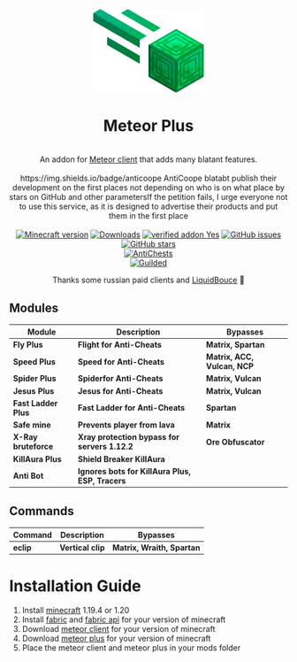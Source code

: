 
<div align="center">
	<img src="src/main/resources/assets/plus/logo.png" alt="meteor-plus" width="200px"/>
	<h1>Meteor Plus</h1>
	<br>
		An addon for <a href="https://github.com/MeteorDevelopment/meteor-client">Meteor client</a> that adds many blatant features.
	<br>
	<br>
		https://img.shields.io/badge/anticoope AntiCoope blatabt publish their development on the first places not depending on who is on what place by stars on GitHub and other 	parametersIf the petition fails, I urge everyone not to use this service, as it is designed to advertise their products and put them in the first place
	<br>
	<br>
	<a href="https://www.minecraft.net/"><img src="https://img.shields.io/badge/minecraft%20version-1.20.1-brightgreen" alt="Minecraft version"/></a>
	<a href="https://github.com/Nekiplay/MeteorPlus/releases"><img src="https://img.shields.io/github/downloads/Nekiplay/MeteorPlus/total" alt="Downloads"/></a>
    <a href="https://anticope.ml/addons/?addon=Nekiplay%2FMeteorPlus"><img src="https://img.shields.io/badge/verified%20addon-yes-blueviolet" alt="verified addon Yes"/></a>
	<a href="https://GitHub.com/Nekiplay/MeteorPlus/issues/"><img src="https://img.shields.io/github/issues/Nekiplay/MeteorPlus" alt="GitHub issues"/></a>
	<a href="https://github.com/Nekiplay/MeteorPlus/stargazers"><img src="https://badgen.net/github/stars/Nekiplay/MeteorPlus" alt="GitHub stars"/></a>
	<br>
	<a href="https://github.com/Nekiplay/MeteorPlus/blob/main/ac-tests.md"><img src="https://img.shields.io/badge/anticheats-aac%2C%20spartan%2C%20vulcan%2C%20matrix%2C%20wraith%2C%20ncp%2C%20verus%2C%20cerberus%2C%20taka%2C%20fiona-brightgreen" alt="AntiChests" /></a>
	<br>
	<a href="https://www.guilded.gg/i/27dAlJKk"><img src="https://img.shields.io/badge/suport/help-guilded-brightgreen" alt="Guilded"/></a>
	<br>
	<p>Thanks some russian paid clients and <a href="https://github.com/CCBlueX/LiquidBounce">LiquidBouce</a> 🤫</p>
</div>

## Modules
| Module | Description                                      | Bypasses                     |
|--|--------------------------------------------------|------------------------------|
| **Fly Plus** | **Flight for Anti-Cheats** | **Matrix, Spartan**          |
| **Speed Plus** | **Speed for Anti-Cheats** | **Matrix, ACC, Vulcan, NCP** |
| **Spider Plus** | **Spiderfor Anti-Cheats** | **Matrix, Vulcan**           |
| **Jesus Plus** | **Jesus for Anti-Cheats** | **Matrix, Vulcan**           |
| **Fast Ladder Plus** | **Fast Ladder for Anti-Cheats** | **Spartan**                  |
| **Safe mine** | **Prevents player from lava** | **Matrix**                   |
| **X-Ray bruteforce** | **Xray protection bypass for servers 1.12.2**    | **Ore Obfuscator**           |
| **KillAura Plus** | **Shield Breaker KillAura** |                              |
| **Anti Bot** | **Ignores bots for KillAura Plus, ESP, Tracers** |                              |

## Commands
| Command | Description | Bypasses             |
|--|--|----------------------|
| **eclip** | **Vertical clip** | **Matrix, Wraith, Spartan** |

# Installation Guide
1. Install [minecraft](https://www.minecraft.net) 1.19.4 or 1.20
2. Install [fabric](https://fabricmc.net) and [fabric api](https://www.curseforge.com/minecraft/mc-mods/fabric-api) for your version of minecraft
3. Download [meteor client](https://meteorclient.com) for your version of minecraft
4. Download [meteor plus](https://github.com/Nekiplay/MeteorPlus/releases) for your version of minecraft
5. Place the meteor client and meteor plus in your mods folder
